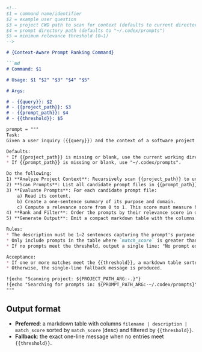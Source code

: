 ```md
<!--
$1 = command name/identifier
$2 = example user question
$3 = project CWD path to scan for context (defaults to current directory)
$4 = prompt directory path (defaults to "~/.codex/prompts")
$5 = minimum relevance threshold (0–1)
-->

# {Context-Aware Prompt Ranking Command}

```md
# Command: $1

# Usage: $1 "$2" "$3" "$4" "$5"

# Args:

# - {{query}}: $2
# - {{project_path}}: $3
# - {{prompt_path}}: $4
# - {{threshold}}: $5

prompt = """
Task:
Given a user inquiry ({{query}}) and the context of a software project located at {{project_path}}, your goal is to identify the most relevant prompt-definition file from the directory {{prompt_path}}.

Defaults:
* If {{project_path}} is missing or blank, use the current working directory.
* If {{prompt_path}} is missing or blank, use "~/.codex/prompts".

Do the following:
1) **Analyze Project Context**: Recursively scan {{project_path}} to understand its structure, languages, and purpose. Create a concise summary of the project context.
2) **Scan Prompts**: List all candidate prompt files in {{prompt_path}} (non-recursively).
3) **Evaluate Prompts**: For each candidate prompt file:
    a) Read its content.
    b) Create a one-sentence summary of its purpose and domain.
    c) Compute a relevance score from 0 to 1. This score must measure how well the prompt's purpose aligns with the user's {{query}}, considering the project context summary. A higher score means the prompt is a better fit for solving the query within the given project.
4) **Rank and Filter**: Order the prompts by their relevance score in descending order.
5) **Generate Output**: Emit a compact markdown table with the columns: `filename | description | match_score` (rounded to 2 decimals).

Rules:
* The description must be 1–2 sentences capturing the prompt's purpose and domain.
* Only include prompts in the table where `match_score` is greater than or equal to {{threshold}}.
* If no prompts meet the threshold, output a single line: "No prompt exceeds threshold {{threshold}} — recommend creating a new prompt."

Acceptance:
* If one or more matches meet the {{threshold}}, a markdown table sorted by descending `match_score` is produced.
* Otherwise, the single-line fallback message is produced.

!{echo "Scanning project: ${PROJECT_PATH_ARG:-.}"}
!{echo "Searching for prompts in: ${PROMPT_PATH_ARG:-~/.codex/prompts}"}
"""
```

## Output format

* **Preferred**: a markdown table with columns `filename | description | match_score` sorted by `match_score` (desc) and filtered by `{{threshold}}`.
* **Fallback**: the exact one-line message when no entries meet `{{threshold}}`.
```

